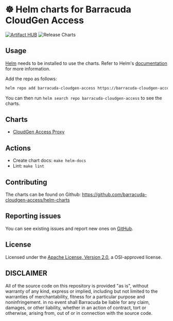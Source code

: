 # ☸ Helm charts for Barracuda CloudGen Access

[![Artifact HUB](https://img.shields.io/endpoint?url=https://artifacthub.io/badge/repository/barracuda-cga-helm-charts)](https://artifacthub.io/packages/search?repo=barracuda-cga-helm-charts)
![Release Charts](https://github.com/barracuda-cloudgen-access/helm-charts/workflows/Release%20Charts/badge.svg?branch=main)

## Usage

[Helm](https://helm.sh) needs to be installed to use the charts.
Refer to Helm's [documentation](https://helm.sh/docs/) for more information.

Add the repo as follows:

```sh
helm repo add barracuda-cloudgen-access https://barracuda-cloudgen-access.github.io/helm-charts
```

You can then run `helm search repo barracuda-cloudgen-access` to see the charts.

## Charts

- [CloudGen Access Proxy](./charts/cga-proxy/README.md)

## Actions

- Create chart docs: `make helm-docs`
- Lint: `make lint`

## Contributing

The charts can be found on Github: <https://github.com/barracuda-cloudgen-access/helm-charts>

## Reporting issues

You can see existing issues and report new ones on [GitHub](https://github.com/barracuda-cloudgen-access/helm-charts/issues).

## License

Licensed under the [Apache License, Version 2.0](http://www.apache.org/licenses/LICENSE-2.0), a OSI-approved license.

## DISCLAIMER

All of the source code on this repository is provided "as is", without warranty of any kind,
express or implied, including but not limited to the warranties of merchantability,
fitness for a particular purpose and noninfringement. in no event shall Barracuda be liable for any claim,
damages, or other liability, whether in an action of contract, tort or otherwise, arising from,
out of or in connection with the source code.
